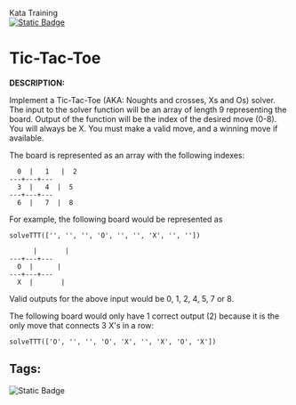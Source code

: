 Kata Training <br>
[![Static Badge](https://img.shields.io/badge/4%20kyu-yellow?style=plastic&logo=codewars&labelColor=%23B1361E&color=blue)](Javascript/4kyu)

# Tic-Tac-Toe

**DESCRIPTION:**

Implement a Tic-Tac-Toe (AKA: Noughts and crosses, Xs and Os) solver. The input to the solver function will be an array of length 9 representing the board. Output of the function will be the index of the desired move (0-8). You will always be X. You must make a valid move, and a winning move if available.

The board is represented as an array with the following indexes:

```
  0  |   1   |  2
---+---+---
  3  |   4  |  5
---+---+---
  6  |   7  |  8 
```

For example, the following board would be represented as

```
solveTTT(['', '', '', 'O', '', '', 'X', '', ''])

      |       |
---+---+---
  O  |      |
---+---+---
  X  |       |
```

Valid outputs for the above input would be 0, 1, 2, 4, 5, 7 or 8.

The following board would only have 1 correct output (2) because it is the only move that connects 3 X's in a row:

```
solveTTT(['O', '', '', 'O', 'X', '', 'X', 'O', 'X'])
```

## Tags:

![Static Badge](https://img.shields.io/badge/algorithms%20-%20teal?style=plastic)